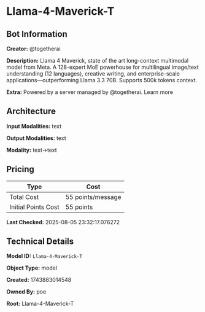 # Llama-4-Maverick-T

## Bot Information

**Creator:** @togetherai

**Description:** Llama 4 Maverick, state of the art long-context multimodal model from Meta. A 128-expert MoE powerhouse for multilingual image/text understanding (12 languages), creative writing, and enterprise-scale applications—outperforming Llama 3.3 70B. Supports 500k tokens context.

**Extra:** Powered by a server managed by @togetherai. Learn more


## Architecture

**Input Modalities:** text

**Output Modalities:** text

**Modality:** text->text


## Pricing

| Type | Cost |
|------|------|
| Total Cost | 55 points/message |
| Initial Points Cost | 55 points |

**Last Checked:** 2025-08-05 23:32:17.076272


## Technical Details

**Model ID:** `Llama-4-Maverick-T`

**Object Type:** model

**Created:** 1743883014548

**Owned By:** poe

**Root:** Llama-4-Maverick-T
